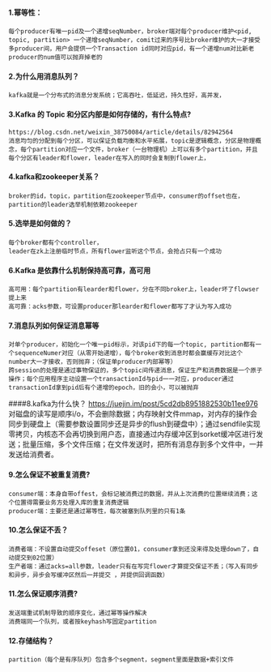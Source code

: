 #### 1.幂等性：
    每个producer有唯一pid及一个递增seqNumber，broker端对每个producer维护<pid, topic, partition> 一个递增seqNumber，comit过来的序号比broker维护的大一才接受
    多producer间，用户会提供一个Transaction id同时对应pid，有一个递增num对比新老producer的num值可以抛弃掉老的
#### 2.为什么用消息队列？
    kafka就是一个分布式的消息分发系统；它高吞吐，低延迟，持久性好，高并发，

#### 3.Kafka 的 Topic 和分区内部是如何存储的，有什么特点?
    https://blog.csdn.net/weixin_38750084/article/details/82942564
    消息均匀的分配到每个分区，可以保证负载均衡和水平拓展，topic是逻辑概念，分区是物理概念，每个partition对应一个文件，broker（一台物理机）上可以有多个partition，并且每个分区有leader和flower，leader在写入的同时会复制到flower上，

#### 4.kafka和zookeeper关系？
    broker的id，topic，partition在zookeeper节点中，consumer的offset也在，partition的leader选举机制依赖zookeeper
  
#### 5.选举是如何做的？
    每个broker都有个controller，
    leader在zk上注册临时节点，所有flower监听这个节点，会抢占只有一个成功
#### 6.Kafka 是依靠什么机制保持高可靠，高可用
    高可用：每个partition有learder和flower，分在不同broker上，leader坏了flowser提上来
    高可靠：acks参数，可设置producer那learder和flower都写了才认为写入成功

#### 7.消息队列如何保证消息幂等
    对单个producer，初始化一个唯一pid标示，对该pid下的每一个topic, partition都有一个sequenceNumer对应（从零开始递增），每个broker收到消息时都会赢缓存对比这个number大一才接收，否则抛弃；（保证单producer内部幂等）
    跨session的处理是通过事物保证的，多个topic间传递消息，保证生产和消费数据是一个原子操作；每个应用程序主动设置一个transactionId与pid一一对应，producer通过transactionId拿到pid后有个递增的epoch，旧的会小，可以被抛弃
    
####8.kafka为什么快？
    https://juejin.im/post/5cd2db8951882530b11ee976
    对磁盘的读写是顺序i/o，不会删除数据；内存映射文件mmap，对内存的操作会同步到硬盘上（需要参数设置同步还是异步的flush到硬盘中）；通过sendfile实现零拷贝，内核态不会再切换到用户态，直接通过内存缓冲区到sorket缓冲区进行发送；批量压缩，多个文件压缩；在文件发送时，把所有消息存到多个文件中，一并发送给消费者。

#### 9.怎么保证不被重复消费?
    consumer端：本身自带offest，会标记被消费过的数据，并从上次消费的位置继续消费；这个位置得需要业务方处理入库的重复消费逻辑
    producer端：主要还是通过幂等性，每次被塞到队列里的只有1条

#### 10.怎么保证不丢？
    消费者端：不设置自动提交offeset（原位置01，consumer拿到还没来得及处理down了，自动提交到02位置）
    生产者端：通过acks=all参数，leader只有在写完flower才算提交保证不丢；（写入有同步和异步，异步会写缓冲区然后一并提交 ，并提供回调函数）

#### 11.怎么保证顺序消费?
    发送端重试机制导致的顺序变化，通过幂等操作解决
    消费端同一个队列，或者按keyhash写固定partition
     
#### 12.存储结构？
    partition（每个是有序队列）包含多个segment，segment里面是数据+索引文件

